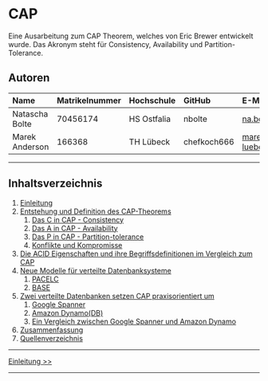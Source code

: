 # CAP

Eine Ausarbeitung zum CAP Theorem, welches von Eric Brewer entwickelt wurde.
Das Akronym steht für Consistency, Availability und Partition-Tolerance.

## Autoren

| Name          | Matrikelnummer | Hochschule | GitHub      | E-Mail                            |
|:--------------|:---------------|:-----------|:------------|:----------------------------------|
|Natascha Bolte | 70456174       | HS Ostfalia| nbolte      | na.bolte@ostfalia.de              |
|Marek Anderson | 166368         | TH Lübeck  | chefkoch666 | marek.anderson@stud.th-luebeck.de |

-------

## Inhaltsverzeichnis

1. [Einleitung](1_Einleitung.md)
2. [Entstehung und Definition des CAP-Theorems](2_Entstehung_und_Definition_des_CAP-Theorems.md)
   1. [Das C in CAP - Consistency](2_Entstehung_und_Definition_des_CAP-Theorems.md#21-das-c-in-cap---consistency)
   2. [Das A in CAP - Availability](2_Entstehung_und_Definition_des_CAP-Theorems.md#22-das-a-in-cap---availability)
   3. [Das P in CAP - Partition-tolerance](2_Entstehung_und_Definition_des_CAP-Theorems.md#23-das-p-in-cap---partition-tolerance)
   4. [Konflikte und Kompromisse](2_Entstehung_und_Definition_des_CAP-Theorems.md#24-konflikte-und-kompromisse)
3. [Die ACID Eigenschaften und ihre Begriffsdefinitionen im Vergleich zum CAP](3_Die_ACID_Eigenschaften_und_ihre_Begriffsdefinitionen_im_Vergleich_zum_CAP.md)
4. [Neue Modelle für verteilte Datenbanksysteme](4_Neue_Modelle_fuer_verteilte_Datenbanksysteme.md)
   1. [PACELC](4_Alternativen_des_CAP-Theorems.md#41-pacelc)
   2. [BASE](4_Alternativen_des_CAP-Theorems.md#42-base)
5. [Zwei verteilte Datenbanken setzen CAP praxisorientiert um](5_0_Zwei_verteilte_Datenbanken_setzen_CAP_praxisorientiert_um.md)
   1. [Google Spanner](5_1_Spanner.md)
   2. [Amazon Dynamo(DB)](5_2_Dynamo.md)
   3. [Ein Vergleich zwischen Google Spanner und Amazon Dynamo](5_3_Ein_Vergleich_zwischen_Google_Spanner_und_Amazon_DynamoDB.md)
6. [Zusammenfassung](6_Zusammenfassung.md)
7. [Quellenverzeichnis](7_Quellenverzeichnis.md)

***

[Einleitung >>](1_Einleitung.md)

***
